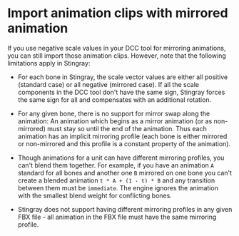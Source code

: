 # Import animation clips with mirrored animation

If you use negative scale values in your DCC tool for mirroring animations, you can still import those animation clips. However, note that the following limitations apply in Stingray:

*	For each bone in Stingray, the scale vector values are either all positive (standard case) or all negative (mirrored case). If all the scale components in the DCC tool don't have the same sign, Stingray forces the same sign for all and compensates with an additional rotation.

*	For any given bone, there is no support for mirror swap along the animation: An animation which begins as a mirror animation (or as non-mirrored) must stay so until the end of the animation. Thus each animation has an implicit mirroring profile (each bone is either mirrored or non-mirrored and this profile is a constant property of the animation).

*	Though animations for a unit can have different mirroring profiles, you can't blend them together. For example, if you have an animation `A` standard for all bones and another one `B` mirrored on one bone you can't create a blended animation `t * A + (1 - t) * B` and any transition between them must be `immediate`. The engine ignores the animation with the smallest blend weight for conflicting bones.

*	Stingray does not support having different mirroring profiles in any given FBX file - all animation in the FBX file must have the same mirroring profile.
